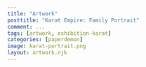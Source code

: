 ```yaml
---
title: "Artwork"
posttitle: "Karat Empire: Family Portrait"
comment: ...
tags: [artwork, exhibition-karat]
categories: [paperdemon]
image: karat-portrait.png
layout: artwork.njk
---
```


